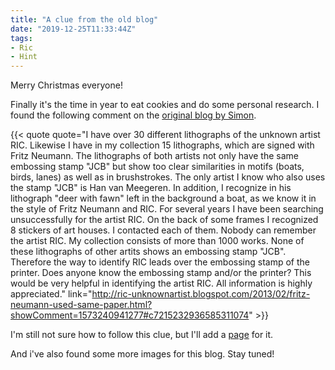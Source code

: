 ```yaml
---
title: "A clue from the old blog"
date: "2019-12-25T11:33:44Z"
tags:
- Ric
- Hint
---
```


Merry Christmas everyone!

Finally it's the time in year to eat cookies and do some personal research. I found the following comment on the [original blog by Simon](http://ric-unknownartist.blogspot.com/).

{{< quote quote="I have over 30 different lithographs of the unknown artist RIC. Likewise I have in my collection 15 lithographs, which are signed with Fritz Neumann. The lithographs of both artists not only have the same embossing stamp \"JCB\" but show too clear similarities in motifs (boats, birds, lanes) as well as in brushstrokes. The only artist I know who also uses the stamp \"JCB\" is Han van Meegeren. In addition, I recognize in his lithograph \"deer with fawn\" left in the background a boat, as we know it in the style of Fritz Neumann and RIC. For several years I have been searching unsuccessfully for the artist RIC. On the back of some frames I recognized 8 stickers of art houses. I contacted each of them. Nobody can remember the artist RIC. My collection consists of more than 1000 works. None of these lithographs of other artits shows an embossing stamp \"JCB\". Therefore the way to identify RIC leads over the embossing stamp of the printer. Does anyone know the embossing stamp and/or the printer? This would be very helpful in identifying the artist RIC. All information is highly appreciated." link="http://ric-unknownartist.blogspot.com/2013/02/fritz-neumann-used-same-paper.html?showComment=1573240941277#c7215232936585311074" >}}

I'm still not sure how to follow this clue, but I'll add a [page](/hints/han-van-meegeren) for it.

And i've also found some more images for this blog. Stay tuned!
